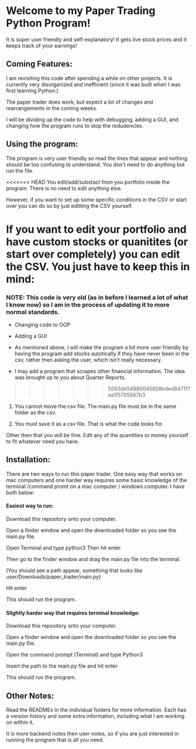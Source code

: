 # Welcome to my Paper Trading Python Program!

It is super user friendly and self-explanatory!  It gets live stock prices and it keeps track of your earnings!  

## Coming Features:

I am revisiting this code after spending a while on other projects.  It is currently very disorganized and inefficient (since it was built when I was first learning Python.)

The paper trader does work, but expect a lot of changes and rearrangements in the coming weeks.

I will be dividing up the code to help with debugging, adding a GUI, and changing how the program runs to stop the redudencies.  


## Using the program:

The program is very user friendly so read the lines that appear and nothing should be too confusing to understand.  You don't need to do anything but run the file.

<<<<<<< HEAD
You edit/add/substact from you portfolio inside the program.  There is no need to edit anything else.  

However, if you want to set up some specific conditions in the CSV or start over you can do so by just editting the CSV yourself.

If you want to edit your portfolio and have custom stocks or quanitites (or start over completely) you can edit the CSV.  You just have to keep this in mind:
=======
### NOTE: This code is very old (as in before I learned a lot of what I know now) so I am in the process of updating it to more normal standards.

- Changing code to OOP

- Adding a GUI

- As mentioned above, I will make the program a bit more user friendly by having the program add stocks autotically if they have never been in the csv, rather then asking the user, which isn't really necessary.

- I may add a program that scrapes other financial information.  The idea was brought up to you about Quarter Reports.
>>>>>>> 5093de54880045858bded8471f7ea1f5705567b3

1. You cannot move the csv file.  The main.py file must be in the same folder as the csv.

2. You must save it as a csv file.  That is what the code looks for.

Other then that you will be fine.  Edit any of the quantities or money yourself to fit whatever need you have.


## Installation:

There are two ways to run this paper trader.  One easy way that works on mac computers and one harder way requires some basic knowledge of the terminal /command promt on a mac computer / windows computer.  I have both below:

#### Easiest way to run:

Download this repository onto your computer.

Open a finder window and open the downloaded folder so you see the main.py file. 

Open Terminal and type python3
Then hit enter.

Then go to the finder window and drag the main.py file into the terminal.  

(You should see a path appear, something that looks like user/Downloads/paper_trader/main.py)

Hit enter

This should run the program.


#### Slightly harder way that requires terminal knowledge:

Download this repository onto your computer.

Open a finder window and open the downloaded folder so you see the main.py file. 

Open the command prompt (Terminal) and type Python3

Insert the path to the main.py file and hit enter

This should run the program.


## Other Notes:

Read the READMEs in the individual folders for more information.  Each has a version history and some extra information, including what I am working on within it.

It is more backend notes then user notes, so if you are just interested in running the program that is all you need.

